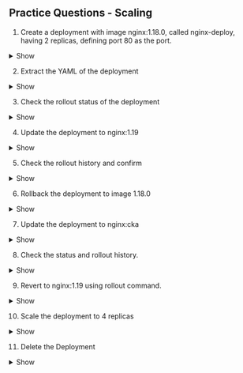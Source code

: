 ## Practice Questions - Scaling

1.  Create a deployment with image nginx:1.18.0, called nginx-deploy, having 2 replicas, defining port 80 as the port.
    

  <details><summary>Show</summary>
<p>

```bash
Ans
```

</p>
</details>

2.  Extract the YAML of the deployment
    

  <details><summary>Show</summary>
<p>

```bash
Ans
```

</p>
</details>

3.  Check the rollout status of the deployment
    

  <details><summary>Show</summary>
<p>

```bash
Ans
```

</p>
</details>

4.  Update the deployment to nginx:1.19
    
<details><summary>Show</summary>
<p>

```bash
Ans
```

</p>
</details>
  

5.  Check the rollout history and confirm
    
<details><summary>Show</summary>
<p>

```bash
Ans
```

</p>
</details>
  

6.  Rollback the deployment to image 1.18.0
    

 <details><summary>Show</summary>
<p>

```bash
Ans
```

</p>
</details> 

7.  Update the deployment to nginx:cka
    

  <details><summary>Show</summary>
<p>

```bash
Ans
```

</p>
</details>

8.  Check the status and rollout history.
    
<details><summary>Show</summary>
<p>

```bash
Ans
```

</p>
</details>
  

9.  Revert to nginx:1.19 using rollout command.
    

  <details><summary>Show</summary>
<p>

```bash
Ans
```

</p>
</details>

10.  Scale the deployment to 4 replicas
    
<details><summary>Show</summary>
<p>

```bash
Ans
```

</p>
</details>
  

11.  Delete the Deployment

<details><summary>Show</summary>
<p>

```bash
Ans
```

</p>
</details>
